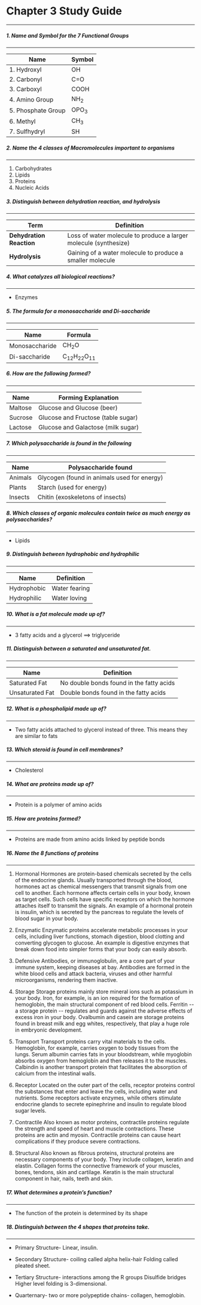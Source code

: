 # Chapter 3 Study Guide
---
##### 1. Name and Symbol for the 7 Functional Groups
---
Name | Symbol
---- | -----
1. Hydroxyl | OH
2. Carbonyl | C=O
3. Carboxyl | COOH
4. Amino Group | NH<sub>2</sub>
5. Phosphate Group | OPO<sub>3</sub>
6. Methyl | CH<sub>3</sub>
7. Sulfhydryl | SH

##### 2. Name the 4 classes of Macromolecules important to organisms
---
1. Carbohydrates
2. Lipids
3. Proteins
4. Nucleic Acids

##### 3. Distinguish between dehydration reaction, and hydrolysis
---
Term | Definition
---- | ---------
**Dehydration Reaction** | Loss of water molecule to produce a larger molecule (synthesize)
**Hydrolysis** | Gaining of a water molecule to produce a smaller molecule

##### 4. What catalyzes all biological reactions?
---
- Enzymes

##### 5. The formula for a monosaccharide and Di-saccharide
---
Name | Formula
---- | -------
Monosaccharide | CH<sub>2</sub>O
Di-saccharide | C<sub>12</sub>H<sub>22</sub>O<sub>11</sub>

##### 6. How are the following formed?
---
Name | Forming Explanation
---- | ----------------
Maltose | Glucose and Glucose (beer)
Sucrose | Glucose and Fructose (table sugar)
Lactose | Glucose and Galactose (milk sugar)

##### 7. Which polysaccharide is found in the following
---
Name | Polysaccharide found
---- | --------------------
Animals | Glycogen (found in animals used for energy)
Plants | Starch (used for energy)
Insects | Chitin (exoskeletons of insects)

##### 8. Which classes of organic molecules contain twice as much energy as polysaccharides?
---
- Lipids

##### 9. Distinguish between hydrophobic and hydrophilic
---
Name | Definition
---- | ----------
Hydrophobic | Water fearing
Hydrophilic | Water loving

##### 10. What is a fat molecule made up of?
---
- 3 fatty acids and a glycerol ==> triglyceride

##### 11. Distinguish between a saturated and unsaturated fat.
---
Name | Definition
---- | ----------
Saturated Fat | No double bonds found in the fatty acids
Unsaturated Fat | Double bonds found in the fatty acids

##### 12. What is a phospholipid made up of?
---
- Two fatty acids attached to glycerol instead of three. This means they are similar to fats

##### 13. Which steroid is found in cell membranes?
---
- Cholesterol

##### 14. What are proteins made up of?
---
- Protein is a polymer of amino acids

##### 15. How are proteins formed?
---
- Proteins are made from amino acids linked by peptide bonds

##### 16. Name the 8 functions of proteins
---
1. Hormonal
Hormones are protein-based chemicals secreted by the cells of the endocrine glands. Usually transported through the blood, hormones act as chemical messengers that transmit signals from one cell to another. Each hormone affects certain cells in your body, known as target cells. Such cells have specific receptors on which the hormone attaches itself to transmit the signals. An example of a hormonal protein is insulin, which is secreted by the pancreas to regulate the levels of blood sugar in your body.

2. Enzymatic
Enzymatic proteins accelerate metabolic processes in your cells, including liver functions, stomach digestion, blood clotting and converting glycogen to glucose. An example is digestive enzymes that break down food into simpler forms that your body can easily absorb.

3. Defensive
Antibodies, or immunoglobulin, are a core part of your immune system, keeping diseases at bay. Antibodies are formed in the white blood cells and attack bacteria, viruses and other harmful microorganisms, rendering them inactive.

4. Storage
Storage proteins mainly store mineral ions such as potassium in your body. Iron, for example, is an ion required for the formation of hemoglobin, the main structural component of red blood cells. Ferritin -- a storage protein -- regulates and guards against the adverse effects of excess iron in your body. Ovalbumin and casein are storage proteins found in breast milk and egg whites, respectively, that play a huge role in embryonic development.

5. Transport
Transport proteins carry vital materials to the cells. Hemoglobin, for example, carries oxygen to body tissues from the lungs. Serum albumin carries fats in your bloodstream, while myoglobin absorbs oxygen from hemoglobin and then releases it to the muscles. Calbindin is another transport protein that facilitates the absorption of calcium from the intestinal walls.

6. Receptor
Located on the outer part of the cells, receptor proteins control the substances that enter and leave the cells, including water and nutrients. Some receptors activate enzymes, while others stimulate endocrine glands to secrete epinephrine and insulin to regulate blood sugar levels.

7. Contractile
Also known as motor proteins, contractile proteins regulate the strength and speed of heart and muscle contractions. These proteins are actin and myosin. Contractile proteins can cause heart complications if they produce severe contractions.

8. Structural
Also known as fibrous proteins, structural proteins are necessary components of your body. They include collagen, keratin and elastin. Collagen forms the connective framework of your muscles, bones, tendons, skin and cartilage. Keratin is the main structural component in hair, nails, teeth and skin.

##### 17. What determines a protein’s function?
---
- The function of the protein is determined by its shape

##### 18. Distinguish between the 4 shapes that proteins take.
---
- Primary Structure- Linear, insulin.

- Secondary Structure- coiling called alpha helix-hair Folding called pleated sheet.

- Tertiary Structure- interactions among the R groups Disulfide bridges Higher level folding is 3-dimensional.

- Quarternary- two or more  polypeptide chains- collagen, hemoglobin.
